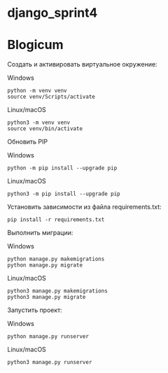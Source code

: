 # django_sprint4

# Blogicum

Cоздать и активировать виртуальное окружение:

Windows
```
python -m venv venv
source venv/Scripts/activate
```
Linux/macOS
```
python3 -m venv venv
source venv/bin/activate
```

Обновить PIP

Windows
```
python -m pip install --upgrade pip
```
Linux/macOS
```
python3 -m pip install --upgrade pip
```

Установить зависимости из файла requirements.txt:

```
pip install -r requirements.txt
```

Выполнить миграции:

Windows
```
python manage.py makemigrations
python manage.py migrate
```

Linux/macOS
```
python3 manage.py makemigrations
python3 manage.py migrate
```

Запустить проект:

Windows
```
python manage.py runserver
```

Linux/macOS
```
python3 manage.py runserver
```